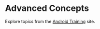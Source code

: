 # Advanced Concepts

Explore topics from the [Android Training](http://developer.android.com/training/index.html) site.
